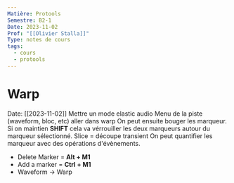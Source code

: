 ```yaml
---
Matière: Protools
Semestre: B2-1
Date: 2023-11-02
Prof: "[[Olivier Stalla]]"
Type: notes de cours
tags:
  - cours
  - protools
---
```

# Warp
Date: [[2023-11-02]] 
Mettre un mode elastic audio 
Menu de la piste (waveform, bloc, etc) aller dans warp
On peut ensuite bouger les marqueur. 
Si on maintien **SHIFT** cela va vérrouiller les deux marqueurs autour du marqueur sélectionné.
Slice = découpe transient
On peut quantifier les marqueur avec des opérations d'évènements.
- Delete Marker = **Alt + M1**
- Add a marker = **Ctrl + M1**
- Waveform → Warp
